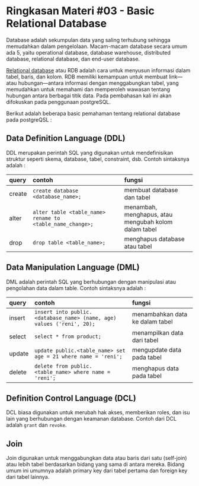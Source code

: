 # **Ringkasan Materi #03 - Basic Relational Database**

Database adalah sekumpulan data yang saling terhubung sehingga memudahkan dalam pengelolaan. Macam-macam database secara umum ada 5, yaitu operational database, database warehouse, distributed database, relational database, dan end-user database.

[Relational database](https://cloud.google.com/learn/what-is-a-relational-database#:~:text=A%20relational%20database%20(RDB)%20is,relationship%20between%20various%20data%20points.) atau RDB adalah cara untuk menyusun informasi dalam tabel, baris, dan kolom. RDB memiliki kemampuan untuk membuat link—atau hubungan—antara informasi dengan menggabungkan tabel, yang memudahkan untuk memahami dan memperoleh wawasan tentang hubungan antara berbagai titik data. Pada pembahasan kali ini akan difokuskan pada penggunaan postgreSQL.

Berikut adalah beberapa basic pemahaman tentang relational database pada postgreQSL :

## **Data Definition Language (DDL)**
DDL merupakan perintah SQL yang digunakan untuk mendefinisikan struktur seperti skema, database, tabel, constraint, dsb. Contoh sintaksnya adalah :

|query|contoh|fungsi|
|:------------- | :--------- |:---------- |
|create| `create database <database_name>;` | membuat database dan tabel|
|alter| `alter table <table_name> rename to <table_name_change>;` | menambah, menghapus, atau mengubah kolom dalam tabel|
|drop| `drop table <table_name>;` | menghapus database atau tabel|

## **Data Manipulation Language (DML)**
DML adalah perintah SQL yang berhubungan dengan manipulasi atau pengolahan data dalam table.
Contoh sintaksnya adalah :

|query|contoh|fungsi|
|:------------- | :--------- |:---------- |
|insert| `insert into public.<database_name> (name, age) values ('reni', 20);` | menambahkan data ke dalam tabel|
|select| `select * from product;` | menampilkan data dari tabel|
|update| `update public.<table_name> set age = 21 where name = 'reni';` | mengupdate data pada tabel|
|delete| `delete from public.<table_name> where name = 'reni';` | menghapus data pada tabel|

## **Definition Control Language (DCL)**
DCL biasa digunakan untuk merubah hak akses, memberikan roles, dan isu lain yang berhubungan dengan keamanan database. Contoh dari DCL adalah `grant` dan `revoke`.

## **Join**
Join digunakan untuk menggabungkan data atau baris dari satu (self-join) atau lebih tabel berdasarkan bidang yang sama di antara mereka. Bidang umum ini umumnya adalah primary key dari tabel pertama dan foreign key dari tabel lainnya.
